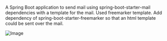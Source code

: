 A Spring Boot application to send mail using spring-boot-starter-mail dependencies with a template for the mail.
Used freemarker template. Add dependency of spring-boot-starter-freemarker so that an html template could be sent over the mail.

![Image](https://github.com/pushpendras003/SpringBootwithFreemarker.git/Screenshot.png)
